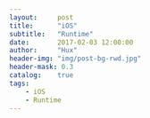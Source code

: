 ```yaml
---
layout:     post
title:      "iOS"
subtitle:   "Runtime"
date:       2017-02-03 12:00:00
author:     "Hux"
header-img: "img/post-bg-rwd.jpg"
header-mask: 0.3
catalog:    true
tags:
    - iOS
    - Runtime
---
```


